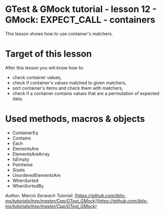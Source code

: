 # GTest & GMock tutorial - lesson 12 - GMock: EXPECT_CALL - containers
This lesson shows how to use container's matchers.

# Target of this lesson
After this lesson you will know how to:
- check container values,
- check if container's values matched to given matchers,
- sort container's items and check them with matchers,
- check if a container contains values that are a permutation of expected data.

# Used methods, macros & objects
- ContainerEq
- Contains
- Each
- ElementsAre
- ElementsAreArray
- IsEmpty
- Pointwise
- SizeIs
- UnorderedElementsAre
- WhenSorted
- WhenSortedBy


*Author: Marcin Serwach*
*Tutorial: [https://github.com/iblis-ms/tutorials/tree/master/Cpp/GTest_GMock](https://github.com/iblis-ms/tutorials/tree/master/Cpp/GTest_GMock)*
